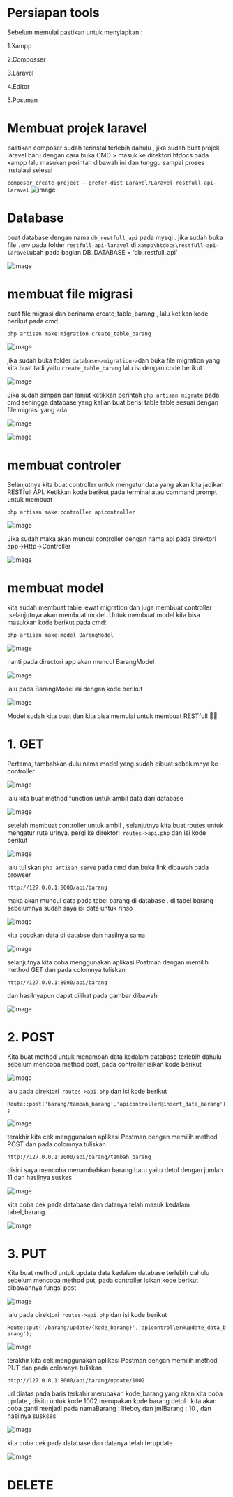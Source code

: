 # Persiapan tools
Sebelum memulai pastikan untuk menyiapkan :


1.Xampp

2.Composser 

3.Laravel 

4.Editor

5.Postman 

# Membuat projek laravel
pastikan composer sudah terinstal terlebih dahulu , jika sudah  buat projek laravel baru dengan cara buka CMD > masuk ke direktori htdocs pada xampp lalu masukan perintah dibawah ini dan tunggu sampai proses instalasi selesai

`composer create-project –-prefer-dist Laravel/Laravel restfull-api-laravel`
![image](https://user-images.githubusercontent.com/56968542/103202366-c94f4d80-4924-11eb-8af7-7ac95962665d.png)

# Database
buat database dengan nama `db_restfull_api` pada mysql . jika sudah buka file `.env` pada folder `restfull-api-laravel` di `xampp\htdocs\restfull-api-laravel`ubah pada bagian  DB_DATABASE = ‘db_restfull_api’

![image](https://user-images.githubusercontent.com/56968542/103202817-07993c80-4926-11eb-8995-fa206cc2469a.png)

# membuat file migrasi
 buat file migrasi dan berinama create_table_barang , lalu ketikan kode berikut pada cmd

`php artisan make:migration create_table_barang`

![image](https://user-images.githubusercontent.com/56968542/103203040-a756ca80-4926-11eb-8572-69435a22bb9d.png)

jika sudah buka folder `database->migration->`dan buka file migration yang kita buat tadi yaitu `create_table_barang` lalu isi dengan code berikut

![image](https://user-images.githubusercontent.com/56968542/103203184-fa308200-4926-11eb-9855-1cd4a2a6a7a3.png)

Jika sudah simpan dan lanjut ketikkan perintah `php artisan migrate`  pada cmd sehingga database yang kalian buat berisi table table sesuai dengan file migrasi yang ada

![image](https://user-images.githubusercontent.com/56968542/103203340-4085e100-4927-11eb-917b-4cb877a43a68.png)

![image](https://user-images.githubusercontent.com/56968542/103203819-619b0180-4928-11eb-96b2-466346de1ea5.png)

# membuat controler

Selanjutnya kita buat controller untuk mengatur data yang akan kita jadikan RESTfull API. Ketikkan kode berikut pada terminal atau command prompt untuk membuat

`php artisan make:controller apicontroller`

![image](https://user-images.githubusercontent.com/56968542/103269156-c8332480-49e7-11eb-81c2-1c82d2f4968b.png)

Jika sudah maka akan muncul controller dengan nama api pada direktori app->Http->Controller

![image](https://user-images.githubusercontent.com/56968542/103269220-f1ec4b80-49e7-11eb-89d6-5283240305db.png)

# membuat model
kita sudah membuat table lewat migration dan juga membuat controller ,selanjutnya  akan membuat model. Untuk membuat model kita bisa masukkan kode berikut pada cmd:

`php artisan make:model BarangModel`

![image](https://user-images.githubusercontent.com/56968542/103269533-a1292280-49e8-11eb-8766-28ff4f8994bc.png)

nanti pada directori app akan muncul BarangModel

![image](https://user-images.githubusercontent.com/56968542/103269659-dafa2900-49e8-11eb-83f0-0193eb49c9c4.png)

lalu pada BarangModel isi dengan kode berikut

![image](https://user-images.githubusercontent.com/56968542/103271756-adfc4500-49ed-11eb-85ab-c7ab63451c09.png)

Model sudah kita buat dan kita bisa memulai untuk membuat RESTfull 💃💃

# 1. GET
Pertama, tambahkan dulu nama model yang sudah dibuat sebelumnya ke controller 

![image](https://user-images.githubusercontent.com/56968542/103270684-1f86c400-49eb-11eb-9c6f-22fe16680de2.png)

lalu kita  buat method function untuk ambil data dari database 

![image](https://user-images.githubusercontent.com/56968542/103271087-d71bd600-49eb-11eb-91e9-07ea4c58056e.png)

setelah membuat controller untuk ambil , selanjutnya kita buat routes untuk mengatur rute urlnya. pergi ke direktori` routes->api.php` dan isi kode berikut

![image](https://user-images.githubusercontent.com/56968542/103271395-bb64ff80-49ec-11eb-8408-90b8f021b4c1.png)

lalu tuliskan `php artisan serve` pada cmd dan buka link dibawah pada browser

`http://127.0.0.1:8000/api/barang`

maka akan muncul data pada tabel barang di database . di tabel barang sebelumnya sudah saya isi data untuk rinso

![image](https://user-images.githubusercontent.com/56968542/103271961-3549b880-49ee-11eb-840d-862588c30c7f.png)

kita cocokan data di databse dan hasilnya sama 

![image](https://user-images.githubusercontent.com/56968542/103272059-72ae4600-49ee-11eb-84f9-c3c1f69e56b8.png)

selanjutnya kita coba menggunakan aplikasi Postman dengan memilih method GET dan pada colomnya tuliskan

`http://127.0.0.1:8000/api/barang`

dan hasilnyapun dapat dilihat pada gambar dibawah 

![image](https://user-images.githubusercontent.com/56968542/103272413-624a9b00-49ef-11eb-890a-c0b12a4e4843.png)

# 2. POST
Kita buat method untuk menambah data kedalam database terlebih dahulu sebelum mencoba method post, pada controller isikan kode berikut

![image](https://user-images.githubusercontent.com/56968542/103275702-54007d00-49f7-11eb-835b-3f15d5782285.png)

lalu pada direktori` routes->api.php` dan isi kode berikut

`Route::post('barang/tambah_barang','apicontroller@insert_data_barang');`

![image](https://user-images.githubusercontent.com/56968542/103275739-68447a00-49f7-11eb-92d6-19865d5a74a0.png)

terakhir kita cek menggunakan aplikasi Postman dengan memilih method POST dan pada colomnya tuliskan

`http://127.0.0.1:8000/api/barang/tambah_barang` 

disini saya mencoba menambahkan barang baru yaitu detol dengan jumlah 11 dan hasilnya suskes

![image](https://user-images.githubusercontent.com/56968542/103276040-1bad6e80-49f8-11eb-8de1-060e6f54b858.png)

kita coba cek pada database dan datanya telah masuk kedalam tabel_barang

![image](https://user-images.githubusercontent.com/56968542/103276148-5a432900-49f8-11eb-8a71-3823236209e8.png)

# 3. PUT
Kita buat method untuk update data kedalam database terlebih dahulu sebelum mencoba method put, pada controller isikan kode berikut dibawahnya fungsi post 

![image](https://user-images.githubusercontent.com/56968542/103276519-61b70200-49f9-11eb-92b2-a6fa6c23c888.png)

lalu pada direktori` routes->api.php` dan isi kode berikut

`Route::put('/barang/update/{kode_barang}','apicontroller@update_data_barang');`

![image](https://user-images.githubusercontent.com/56968542/103276757-046f8080-49fa-11eb-9112-af7c105d3560.png)

terakhir kita cek menggunakan aplikasi Postman dengan memilih method PUT dan pada colomnya tuliskan

`http://127.0.0.1:8000/api/barang/update/1002` 

url diatas pada baris terkahir merupakan kode_barang yang akan kita coba update , disitu untuk kode 1002 merupakan kode barang detol . kita akan coba ganti menjadi pada namaBarang : lifeboy dan jmlBarang : 10 , dan hasilnya suskses

![image](https://user-images.githubusercontent.com/56968542/103277351-641a5b80-49fb-11eb-84b0-6e4e7338fa9d.png)

kita coba cek pada database dan datanya telah terupdate

![image](https://user-images.githubusercontent.com/56968542/103277514-c83d1f80-49fb-11eb-833b-66eb849b83ce.png)

# DELETE








